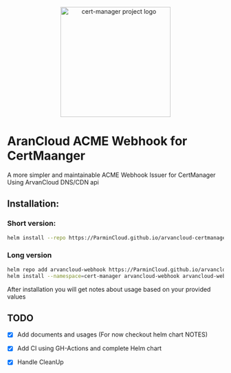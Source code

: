 <p align="center">
  <img src="https://raw.githubusercontent.com/cert-manager/cert-manager/d53c0b9270f8cd90d908460d69502694e1838f5f/logo/logo-small.png" height="256" width="256" alt="cert-manager project logo" />
</p>

# AranCloud ACME Webhook for CertMaanger

A more simpler and maintainable ACME Webhook Issuer for CertManager Using ArvanCloud DNS/CDN api

## Installation:

### Short version:

```bash
helm install --repo https://ParminCloud.github.io/arvancloud-certmanager-issuer arvancloud-webhook arvancloud-webhook -n cert-manager
```

### Long version

```bash
helm repo add arvancloud-webhook https://ParminCloud.github.io/arvancloud-certmanager-issuer
helm install --namespace=cert-manager arvancloud-webhook arvancloud-webhook
```

After installation you will get notes about usage based on your provided values

## TODO

* [x] Add documents and usages (For now checkout helm chart NOTES)
* [x] Add CI using GH-Actions and complete Helm chart
* [x] Handle CleanUp


